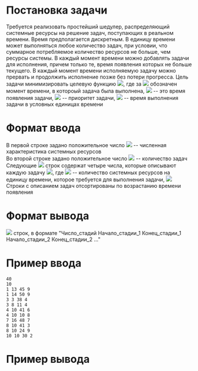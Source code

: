 # Постановка задачи

Требуется реализовать простейший шедулер, распределяющий системные ресурсы на решение задач, поступающих в реальном времени. Время предполагается дискретным. В единицу времени может выполняться любое количество задач, при условии, что суммарное потребляемое количество ресурсов не больше, чем ресурсы системы. В каждый момент времени можно добавлять задачи для исполнения, причем только те, время появления которых не больше текущего. В каждый момент времени исполняемую задачу можно прервать и продолжить исполнение позже без потери прогресса. Цель задачи минимизировать целевую функцию <img src="https://render.githubusercontent.com/render/math?math=loss=\sum_{i}p_{i}\cdot\frac{f_{i} - t_{i}}{d_{i}}">, где за <img src="https://render.githubusercontent.com/render/math?math=f_{i}"> обозначен момент времени, в котороый задача была выполнена, <img src="https://render.githubusercontent.com/render/math?math=t_{i}"> -- это время появления задачи, <img src="https://render.githubusercontent.com/render/math?math=p_{i}"> -- приоритет задачи, <img src="https://render.githubusercontent.com/render/math?math=d_{i}"> -- время выполнения задачи в условных единицах времени

# Формат ввода

В первой строке задано положительное число <img src="https://render.githubusercontent.com/render/math?math=R, 0 < R \leq 1000"> -- численная характеристика системных ресурсов  
Во второй строке задано положительное число <img src="https://render.githubusercontent.com/render/math?math=N, 0 < N \leq 1000"> -- количество задач  
Следующие <img src="https://render.githubusercontent.com/render/math?math=N"> строк содержат четыре числа, которые описывают каждую задачу <img src="https://render.githubusercontent.com/render/math?math=t_{i}\:p_{i}\:d_{i}\:r_{i}">, где <img src="https://render.githubusercontent.com/render/math?math=r_{i}"> -- количество системных ресурсов на единицу времени, которое требуется для выполнения задачи, <img src="https://render.githubusercontent.com/render/math?math=0 < t_{i},p_{i},d_{i},r_{i} \leq 100">  
Строки с описанием задач отсортированы по возрастанию времени появления

# Формат вывода
<img src="https://render.githubusercontent.com/render/math?math=N"> строк, в формате "Число_стадий Начало_стадии_1 Конец_стадии_1 Начало_стадии_2 Конец_стадии_2 ..."

# Пример ввода
```
40  
10  
1 13 45 9  
1 14 50 9  
3 3 38 4  
3 8 11 4  
4 10 41 6  
4 10 10 8 
7 16 48 7   
8 10 41 3  
8 10 24 9  
10 10 30 2  
```
# Пример вывода
